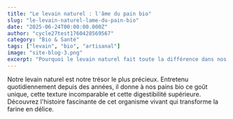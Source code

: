 ```yaml
---
title: "Le levain naturel : l'âme du pain bio"
slug: "le-levain-naturel-lame-du-pain-bio"
date: "2025-06-24T00:00:00.000Z"
author: "cycle27test1760428569567"
category: "Bio & Santé"
tags: ["levain", "bio", "artisanal"]
image: "site-blog-3.png"
excerpt: "Pourquoi le levain naturel fait toute la différence dans nos pains bio et comment nous le préparons chaque jour."
---
```

Notre levain naturel est notre trésor le plus précieux. Entretenu quotidiennement depuis des années, il donne à nos pains bio ce goût unique, cette texture incomparable et cette digestibilité supérieure. Découvrez l'histoire fascinante de cet organisme vivant qui transforme la farine en délice.
